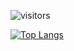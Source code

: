 ![visitors](https://visitor-badge.laobi.icu/badge?page_id=zhenyuanlu.zhenyuanlu)

<!--
**zhenyuanlu/zhenyuanlu** is a ✨ _special_ ✨ repository because its `README.md` (this file) appears on your GitHub profile.

Here are some ideas to get you started:

- 🔭 I’m currently working on ...
- 🌱 I’m currently learning ...
- 👯 I’m looking to collaborate on ...
- 🤔 I’m looking for help with ...
- 💬 Ask me about ...
- 📫 How to reach me: ...
- 😄 Pronouns: ...
- ⚡ Fun fact: ...
-->



<!--[![Zhenyuan's GitHub stats](https://github-readme-stats.vercel.app/api?username=zhenyuanlu&show_icons=true&theme=onedark)](https://github.com/anuraghazra/github-readme-stats)-->

[![Top Langs](https://github-readme-stats.vercel.app/api/top-langs/?username=zhenyuanlu&layout=compact&&hide=Javascript,Ruby,TeX,html,R,scss,css,handlebars,rust)](https://github.com/anuraghazra/github-readme-stats)

